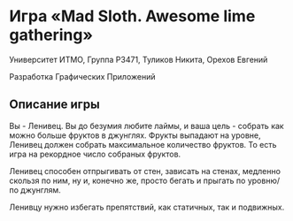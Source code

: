 # Игра «Mad Sloth. Awesome lime gathering»

Университет ИТМО,
Группа P3471,
Туликов Никита,
Орехов Евгений

Разработка Графических Приложений

## Описание игры
Вы - Ленивец. Вы до безумия любите лаймы, и ваша цель - собрать как можно больше фруктов в джунглях.
Фрукты выпадают на уровне, Ленивец должен собрать максимальное количество фруктов. То есть игра на рекордное число собраных фруктов.

Ленивец способен отпрыгивать от стен, зависать на стенах, медленно скользя по ним, ну и, конечно же, просто бегать и прыгать по уровню/по джунглям.

Ленивцу нужно избегать препятствий, как статичных, так и подвижных.

